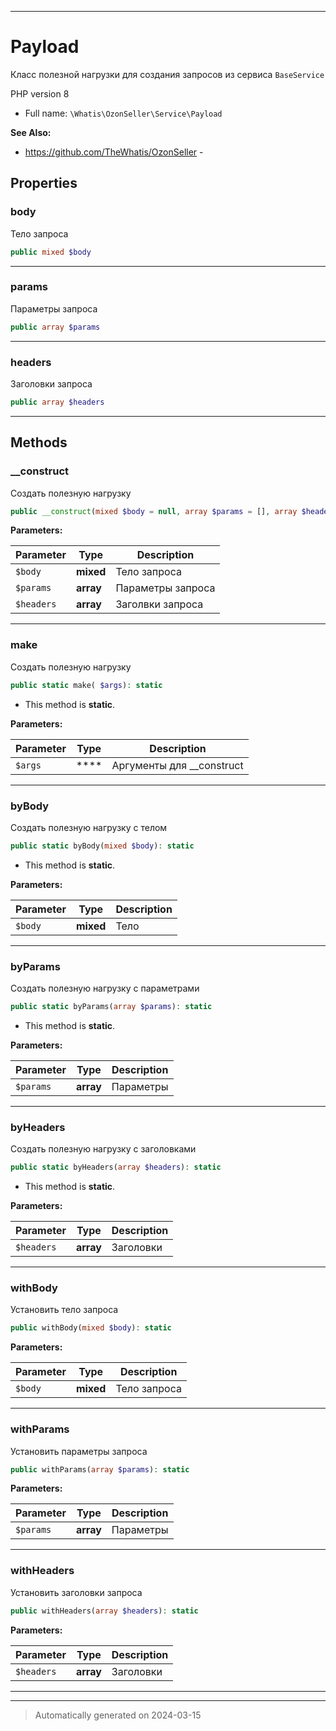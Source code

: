***

# Payload

Класс полезной нагрузки
для создания запросов из
сервиса `BaseService`

PHP version 8

* Full name: `\Whatis\OzonSeller\Service\Payload`

**See Also:**

* https://github.com/TheWhatis/OzonSeller - 



## Properties


### body

Тело запроса

```php
public mixed $body
```






***

### params

Параметры запроса

```php
public array $params
```






***

### headers

Заголовки запроса

```php
public array $headers
```






***

## Methods


### __construct

Создать полезную нагрузку

```php
public __construct(mixed $body = null, array $params = [], array $headers = []): mixed
```








**Parameters:**

| Parameter | Type | Description |
|-----------|------|-------------|
| `$body` | **mixed** | Тело запроса |
| `$params` | **array** | Параметры запроса |
| `$headers` | **array** | Заголвки запроса |





***

### make

Создать полезную нагрузку

```php
public static make( $args): static
```



* This method is **static**.




**Parameters:**

| Parameter | Type | Description |
|-----------|------|-------------|
| `$args` | **** | Аргументы для __construct |





***

### byBody

Создать полезную нагрузку с телом

```php
public static byBody(mixed $body): static
```



* This method is **static**.




**Parameters:**

| Parameter | Type | Description |
|-----------|------|-------------|
| `$body` | **mixed** | Тело |





***

### byParams

Создать полезную нагрузку с параметрами

```php
public static byParams(array $params): static
```



* This method is **static**.




**Parameters:**

| Parameter | Type | Description |
|-----------|------|-------------|
| `$params` | **array** | Параметры |





***

### byHeaders

Создать полезную нагрузку с заголовками

```php
public static byHeaders(array $headers): static
```



* This method is **static**.




**Parameters:**

| Parameter | Type | Description |
|-----------|------|-------------|
| `$headers` | **array** | Заголовки |





***

### withBody

Установить тело запроса

```php
public withBody(mixed $body): static
```








**Parameters:**

| Parameter | Type | Description |
|-----------|------|-------------|
| `$body` | **mixed** | Тело запроса |





***

### withParams

Установить параметры запроса

```php
public withParams(array $params): static
```








**Parameters:**

| Parameter | Type | Description |
|-----------|------|-------------|
| `$params` | **array** | Параметры |





***

### withHeaders

Установить заголовки запроса

```php
public withHeaders(array $headers): static
```








**Parameters:**

| Parameter | Type | Description |
|-----------|------|-------------|
| `$headers` | **array** | Заголовки |





***


***
> Automatically generated on 2024-03-15
